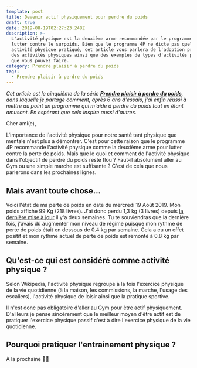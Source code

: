 ```yaml
---
template: post
title: Devenir actif physiquement pour perdre du poids
draft: true
date: 2019-08-19T02:27:23.248Z
description: >-
  L'activité physique est la deuxième arme recommandée par le programme 4P pour
  lutter contre le surpoids. Bien que le programme 4P ne dicte pas quelle
  activité physique pratiqué, cet article vous parlera de l'adoption progressive
  des activités physiques ainsi que des exemples de types d'activités physiques
  que vous pouvez faire.
category: Prendre plaisir à perdre du poids
tags:
  - Prendre plaisir à perdre du poids
---
```

_Cet article est le cinquième de la série [**Prendre plaisir à perdre du poids**](https://www.didia.me/category/prendre-plaisir-a-perdre-du-poids/), dans laquelle je partage comment, après 6 ans d'essais, j'ai enfin réussi à mettre au point un programme qui m'aide à perdre du poids tout en étant amusant. En espérant que cela inspire aussi d'autres._

Cher ami(e),

L'importance de l'activité physique pour notre santé tant physique que mentale n'est plus à démontrer. C'est pour cette raison que le programme 4P recommande l'activité physique comme la deuxième arme pour lutter contre la perte de poids. Mais que le quoi et comment de l'activité physique dans l'objectif de perdre du poids reste flou ? Faut-il absolument aller au Gym ou une simple marche est suffisante ? C'est de cela que nous parlerons dans les prochaines lignes.

## Mais avant toute chose…

Voici l'état de ma perte de poids en date du mercredi 19 Août 2019. Mon poids affiche 99 Kg (218 livres). J'ai donc perdu 1,3 kg (3 livres) depuis [la dernière mise à jour](/posts/2019-08-04-choisir-son-régime-alimentaire-pour-le-programme-4p/) il y'a deux semaines. Tu te souviendras que la dernière fois, j'avais dû augmenter mon niveau de régime puisque mon rythme de perte de poids était en dessous de 0.4 kg par semaine. Cela a eu un effet positif et mon rythme actuel de perte de poids est remonté à  0.8 kg par semaine.

## Qu'est-ce qui est considéré comme activité physique ?

Selon Wikipedia, l'activité physique regroupe à la fois l'exercice physique de la vie quotidienne (à la maison, les commissions, la marche, l'usage des escaliers), l'activité physique de loisir  ainsi que la pratique sportive.

Il n'est donc pas obligatoire d'aller au Gym pour être actif physiquement. D'ailleurs je pense sincèrement que le meilleur moyen d'être actif est de pratiquer l'exercice physique passif c'est à dire l'exercice physique de la vie quotidienne.

## Pourquoi pratiquer l'entrainement physique ?



À la prochaine ✌🏾
